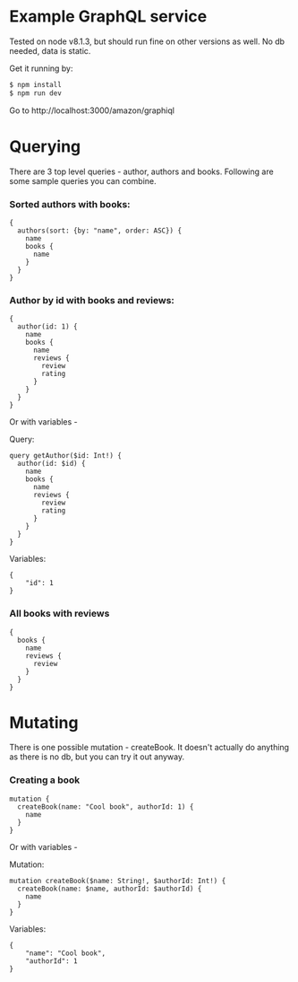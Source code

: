 # Example GraphQL service

Tested on node v8.1.3, but should run fine on other versions as well. No db needed, data is static.

Get it running by:
```sh
$ npm install
$ npm run dev
```

Go to http://localhost:3000/amazon/graphiql

# Querying

There are 3 top level queries - author, authors and books. Following are some sample queries you can combine.

### Sorted authors with books:
```
{
  authors(sort: {by: "name", order: ASC}) {
    name
    books {
      name
    }
  }
}
```

### Author by id with books and reviews:
```
{
  author(id: 1) {
    name
    books {
      name
      reviews {
        review
        rating
      }
    }
  }
}
```

Or with variables -

Query:
```
query getAuthor($id: Int!) {
  author(id: $id) {
    name
    books {
      name
      reviews {
        review
        rating
      }
    }
  }
}
```
Variables:
```
{
    "id": 1
}
```


### All books with reviews
```
{
  books {
    name
    reviews {
      review
    }
  }
}
```

# Mutating
There is one possible mutation - createBook. It doesn't actually do anything as there is no db, but you can try it out anyway.

### Creating a book
```
mutation {
  createBook(name: "Cool book", authorId: 1) {
    name
  }
}
```

Or with variables -

Mutation:
```
mutation createBook($name: String!, $authorId: Int!) {
  createBook(name: $name, authorId: $authorId) {
    name
  }
}
```
Variables:
```
{
    "name": "Cool book",
    "authorId": 1
}
```
